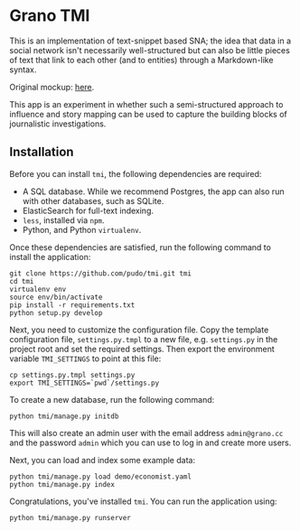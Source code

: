 # Grano TMI

This is an implementation of text-snippet based SNA; the idea that data
in a social network isn't necessarily well-structured but can also be 
little pieces of text that link to each other (and to entities) through
a Markdown-like syntax.

Original mockup: [here](http://opendatalabs.org/misc/grano/_mockup).

This app is an experiment in whether such a semi-structured approach to 
influence and story mapping can be used to capture the building blocks 
of journalistic investigations.

## Installation

Before you can install ``tmi``, the following dependencies are required:

* A SQL database. While we recommend Postgres, the app can also run with other databases, such as SQLite.
* ElasticSearch for full-text indexing.
* ``less``, installed via ``npm``.
* Python, and Python ``virtualenv``.

Once these dependencies are satisfied, run the following command to install the application: 

    git clone https://github.com/pudo/tmi.git tmi
    cd tmi
    virtualenv env
    source env/bin/activate
    pip install -r requirements.txt
    python setup.py develop

Next, you need to customize the configuration file. Copy the template configuration file, ``settings.py.tmpl`` to a new file, e.g. ``settings.py`` in the project root and set the required settings. Then export the environment variable ``TMI_SETTINGS`` to point at this file:

    cp settings.py.tmpl settings.py
    export TMI_SETTINGS=`pwd`/settings.py

To create a new database, run the following command: 

    python tmi/manage.py initdb

This will also create an admin user with the email address ``admin@grano.cc`` and the password ``admin`` which you can use to log in and create more users.

Next, you can load and index some example data:

    python tmi/manage.py load demo/economist.yaml
    python tmi/manage.py index

Congratulations, you've installed ``tmi``. You can run the application using:

    python tmi/manage.py runserver

